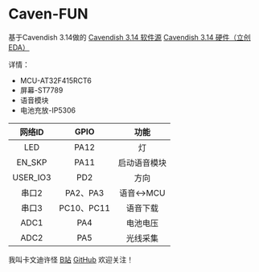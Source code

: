# Caven-FUN

基于Cavendish 3.14做的 [Cavendish 3.14 软件源](https://github.com/SwiperWitty/Core-Caven32)    [Cavendish 3.14 硬件（立创EDA）](https://oshwhub.com/SWP_MCU/aeefd84f983743a1af339ab6bbbd6a80)



详情：

- MCU-AT32F415RCT6
- 屏幕-ST7789
- 语音模块
- 电池充放-IP5306

|  网络ID  |    GPIO    |     功能     |
| :------: | :--------: | :----------: |
|   LED    |    PA12    |      灯      |
|  EN_SKP  |    PA11    | 启动语音模块 |
| USER_IO3 |    PD2     |     方向     |
|  串口2   |  PA2、PA3  |  语音<->MCU  |
|  串口3   | PC10、PC11 |   语音下载   |
|   ADC1   |    PA4     |   电池电压   |
|   ADC2   |    PA5     |   光线采集   |



我叫卡文迪许怪 [B站](https://space.bilibili.com/102898291?spm_id_from=333.1007.0.0)  [GitHub](https://github.com/SwiperWitty/Caven-FUN) 欢迎关注！